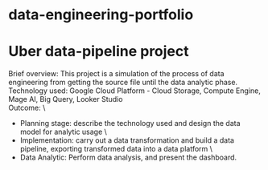# data-engineering-portfolio

# Uber data-pipeline project
Brief overview: This project is a simulation of the process of data engineering from getting the source file until the data analytic phase. <br>
Technology used: Google Cloud Platform - Cloud Storage, Compute Engine, Mage AI, Big Query, Looker Studio <br>
Outcome: \
  - Planning stage: describe the technology used and design the data model for analytic usage \
  - Implementation: carry out a data transformation and build a data pipeline, exporting transformed data into a data platform \
  - Data Analytic: Perform data analysis, and present the dashboard. <br>
